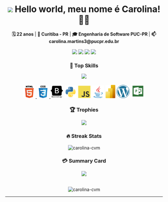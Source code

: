 <h1 align="center"><img src="https://media.giphy.com/media/hvRJCLFzcasrR4ia7z/giphy.gif" width="28"> Hello world, meu nome é Carolina!💁‍♀️ </h1>
<div align="center">
<b>🗓️ 22 anos</b>  |  <b>📍 Curitiba - PR</b>  |  <b>🎓 Engenharia de Software PUC-PR </b>  |  <b>📫 carolina.martins3@pucpr.edu.br </b>
 <br>
</div>
<br>
<div align="center">
 <a href="https://www.linkedin.com/in/carolinavitoriamartins/" target="_blank"><img src="https://img.shields.io/badge/LinkedIn-0077B5?style=for-the-badge&logo=linkedin&logoColor=white"/></a>
 <a href="https://carolina-cvm.github.io/Carolina-cvm/" target="_blank"><img src="https://img.shields.io/badge/GitHub%20Pages-222222?style=for-the-badge&logo=GitHub%20Pages&logoColor=white"/></a>
 <a href="https://dev-carolinamartins.pantheonsite.io/" target="_blank"><img src="https://img.shields.io/badge/Wordpress-21759B?style=for-the-badge&logo=wordpress&logoColor=white"></a>
<a href="https://sites.google.com/view/carolina-martins/p%C3%A1gina-inicial" target="_blank"><img src="https://img.shields.io/badge/PowerBI-F2C811?style=for-the-badge&logo=Power%20BI&logoColor=white"></a>
</div>
<h3 align="center">🚀 Top Skills</h3>
<p align="center">
 <img src="https://github-readme-stats.vercel.app/api/top-langs/?username=carolina-cvm&layout=compact&theme=radical">
</p>
<p align="center"><a href="https://www.w3.org/html/" target="_blank" rel="noreferrer"><img src="https://raw.githubusercontent.com/devicons/devicon/master/icons/html5/html5-original-wordmark.svg" alt="html5" width="40" height="40"/></a><a href="https://www.w3schools.com/css/" target="_blank" rel="noreferrer"> <img src="https://raw.githubusercontent.com/devicons/devicon/master/icons/css3/css3-original-wordmark.svg" alt="css3" width="40" height="40"/></a><a href="https://getbootstrap.com" target="_blank" rel="noreferrer"> <img src="https://raw.githubusercontent.com/devicons/devicon/master/icons/bootstrap/bootstrap-plain-wordmark.svg" alt="bootstrap" width="40" height="40"/></a> <a href="https://www.python.org" target="_blank" rel="noreferrer"> <img src="https://raw.githubusercontent.com/devicons/devicon/master/icons/python/python-original.svg" alt="python" width="40" height="40"/></a>
<a href="https://developer.mozilla.org/en-US/docs/Web/JavaScript" target="_blank" rel="noreferrer"><img src="https://raw.githubusercontent.com/devicons/devicon/master/icons/javascript/javascript-original.svg" alt="javascript" width="40" height="40"/></a>
<a href="https://www.java.com" target="_blank" rel="noreferrer"><img src="https://raw.githubusercontent.com/devicons/devicon/master/icons/java/java-original.svg" alt="java" width="40" height="40"/></a>
<a href="https://sites.google.com/view/carolina-martins/p%C3%A1gina-inicial" target="_blank"><img src="Imagens/Power-BI.png" height="42"/></a>
<a href="https://dev-carolinamartins.pantheonsite.io/" target="_blank"><img src="Imagens/worpressimage.png" height="42"/></a>
<a><img src="Imagens/msproject.png" height="45"/></a>
<div align="center">
 <h3 align="center">🏆 Trophies</h3>
<p align="center"> 
 <img src="https://github-profile-trophy.vercel.app/?username=carolina-cvm&theme=radical&column=-1&title=Stars,Followers,Commits,Repositories"/> 
</p>
 <h3 align="center">🔥 Streak Stats</h3>
<p align="center"><img align="center" src="https://streak-stats.demolab.com?user=carolina-cvm&theme=radical&mode=weekly&type=png" alt="carolina-cvm" /></p>
 <h3 align="center">💳 Summary Card</h3>
 <img src="http://github-profile-summary-cards.vercel.app/api/cards/profile-details?username=Carolina-cvm&theme=2077">
</div>
<br>
<p align="center"> <img src="https://komarev.com/ghpvc/?username=carolina-cvm&label=Profile%20views&color=0e75b6&style=for-the-badge&color=blue" alt="carolina-cvm"/ </p>
<hr>



<!--

<div align="center">
 <img src="https://github.com/Carolina-cvm/Carolina-cvm/blob/output/github-contribution-grid-snake.svg">
</div>
![Snake animation](https://github.com/Carolina-cvm/Carolina-cvm/blob/output/github-contribution-grid-snake.svg)



<a href="https://linktr.ee/carolina.cvm" target="_blank"><img src="https://img.shields.io/badge/linktree-39E09B?style=for-the-badge&logo=linktree&logoColor=white"/></a>
<a href="https://www.w3profile.com/carolina-cvm" target="_blank"><img src="https://img.shields.io/badge/W3Schools-04AA6D?style=for-the-badge&logo=W3Schools&logoColor=white"></a>

-->
